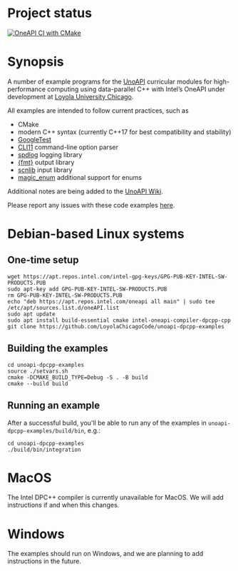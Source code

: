 # Project status

[![OneAPI CI with CMake](https://github.com/LoyolaChicagoCode/unoapi-dpcpp-examples/actions/workflows/oneapi-cmake.yml/badge.svg)](https://github.com/LoyolaChicagoCode/unoapi-dpcpp-examples/actions/workflows/oneapi-cmake.yml)

# Synopsis

A number of example programs for the [UnoAPI](https://unoapi.cs.luc.edu) curricular modules for high-performance computing using data-parallel C++ with Intel’s OneAPI under development at [Loyola University Chicago](https://luc.edu/cs).

All examples are intended to follow current practices, such as

- CMake
- modern C++ syntax (currently C++17 for best compatibility and stability)
- [GoogleTest](https://google.github.io/googletest)
- [CLI11](https://github.com/CLIUtils/CLI11) command-line option parser
- [spdlog](https://spdlog.docsforge.com) logging library
- [{fmt}](https://fmt.dev) output library
- [scnlib](https://scnlib.readthedocs.io) input library
- [magic_enum](https://github.com/Neargye/magic_enum) additional support for enums

Additional notes are being added to the [UnoAPI Wiki](https://github.com/LoyolaChicagoBooks/unoapi/wiki).

Please report any issues with these code examples [here](https://github.com/LoyolaChicagoCode/unoapi-dpcpp-examples/issues). 

# Debian-based Linux systems

## One-time setup

```shell
wget https://apt.repos.intel.com/intel-gpg-keys/GPG-PUB-KEY-INTEL-SW-PRODUCTS.PUB
sudo apt-key add GPG-PUB-KEY-INTEL-SW-PRODUCTS.PUB
rm GPG-PUB-KEY-INTEL-SW-PRODUCTS.PUB
echo "deb https://apt.repos.intel.com/oneapi all main" | sudo tee /etc/apt/sources.list.d/oneAPI.list
sudo apt update
sudo apt install build-essential cmake intel-oneapi-compiler-dpcpp-cpp
git clone https://github.com/LoyolaChicagoCode/unoapi-dpcpp-examples
```

## Building the examples

```shell
cd unoapi-dpcpp-examples
source ./setvars.sh
cmake -DCMAKE_BUILD_TYPE=Debug -S . -B build
cmake --build build
```

## Running an example

After a successful build, you'll be able to run any of the examples in `unoapi-dpcpp-examples/build/bin`, e.g.: 

```shell
cd unoapi-dpcpp-examples
./build/bin/integration
```

# MacOS

The Intel DPC++ compiler is currently unavailable for MacOS.
We will add instructions if and when this changes. 

# Windows

The examples should run on Windows, and we are planning to add instructions in the future.
